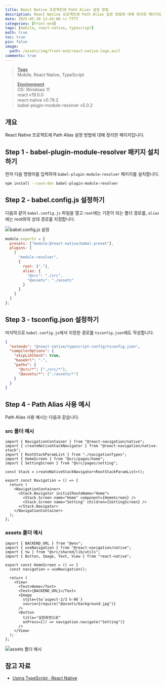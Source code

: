 ```yaml
---
title: React Native 프로젝트에 Path Alias 설정 방법
description: React Native 프로젝트에 Path Alias 설정 방법에 대해 정리한 페이지입니다.
date: 2025-05-30 13:43:00 +/-TTTT
categories: [Front-end]
tags: [mobile, react-native, typescript]
math: true
toc: true
pin: false
image:
  path: /assets/img/front-end/react-native-logo.avif
comments: true
---
```


<blockquote class="prompt-info"><p><strong><u>Tags</u></strong><br />
Mobile, React Native, TypeScript</p></blockquote>

<blockquote class="prompt-info"><p><strong><u>Environment</u></strong> <br />
OS: Windows 11 <br />
react v19.0.0 <br />
react-native v0.79.2 <br />
babel-plugin-module-resolver v5.0.2</p></blockquote>

## 개요

React Native 프로젝트에 Path Alias 설정 방법에 대해 정리한 페이지입니다.

## Step 1 - babel-plugin-module-resolver 패키지 설치하기

먼저 다음 명령어를 입력하여 `babel-plugin-module-resolver` 패키지를 설치합니다.

```bash
npm install --save-dev babel-plugin-module-resolver
```

## Step 2 - babel.config.js 설정하기

다음과 같이 `babel.config.js` 파일을 열고 `root`에는 기준이 되는 폴더 경로를, `alias`에는 root와의 상대 경로를 지정합니다.

<img src="/assets/img/front-end/react-native-path-alias/pic1.avif" alt="babel.config.js 설정" />

```javascript
module.exports = {
  presets: ["module:@react-native/babel-preset"],
  plugins: [
    [
      "module-resolver",
      {
        root: ["."],
        alias: {
          "@src": "./src",
          "@assets": "./assets"
        }
      }
    ]
  ]
};
```

## Step 3 - tsconfig.json 설정하기

마지막으로 `babel.config.js`에서 지정한 경로를 `tsconfig.json`에도 작성합니다.

```json
{
  "extends": "@react-native/typescript-config/tsconfig.json",
  "compilerOptions": {
    "skipLibCheck": true,
    "baseUrl": ".",
    "paths": {
      "@src/*": ["./src/*"],
      "@assets/*": ["./assets/*"]
    }
  }
}
```

## Step 4 - Path Alias 사용 예시

Path Alias 사용 예시는 다음과 같습니다.

### src 폴더 예시

```tsx
import { NavigationContainer } from "@react-navigation/native";
import { createNativeStackNavigator } from "@react-navigation/native-stack";
import { RootStackParamList } from "./navigationTypes";
import { HomeScreen } from "@src/pages/home";
import { SettingScreen } from "@src/pages/setting";

const Stack = createNativeStackNavigator<RootStackParamList>();

export const Navigation = () => {
  return (
    <NavigationContainer>
      <Stack.Navigator initialRouteName="Home">
        <Stack.Screen name="Home" component={HomeScreen} />
        <Stack.Screen name="Setting" children={SettingScreen} />
      </Stack.Navigator>
    </NavigationContainer>
  );
};
```

### assets 폴더 예시

```tsx
import { BACKEND_URL } from "@env";
import { useNavigation } from "@react-navigation/native";
import { tw } from "@src/shared/lib/utils";
import { Button, Image, Text, View } from "react-native";

export const HomeScreen = () => {
  const navigation = useNavigation();

  return (
    <View>
      <Text>Home</Text>
      <Text>{BACKEND_URL}</Text>
      <Image
        style={tw`aspect-2/3 h-96`}
        source={require("@assets/background.jpg")}
      />
      <Button
        title="설정화면으로"
        onPress={() => navigation.navigate("Setting")}
      />
    </View>
  );
};
```

<img src="/assets/img/front-end/react-native-path-alias/pic2.avif" alt="assets 폴더 예시" />

## 참고 자료

- <a href="https://reactnative.dev/docs/typescript#using-custom-path-aliases-with-typescript" target="_blank">Using TypeScript · React Native</a>
